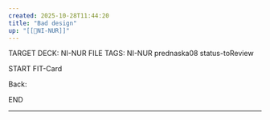 ```yaml
---
created: 2025-10-28T11:44:20
title: "Bad design"
up: "[[📖NI-NUR]]"
---
```


TARGET DECK: NI-NUR
FILE TAGS: NI-NUR prednaska08 status-toReview


START
FIT-Card



Back:



END

---


